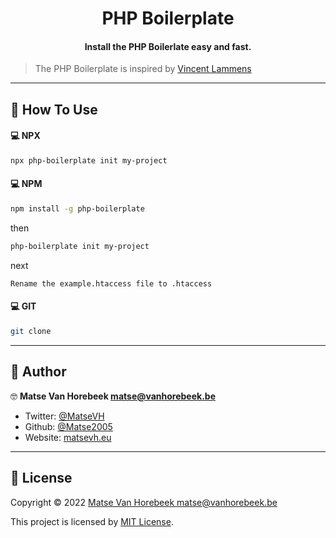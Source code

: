 <h1 id="title" align="center">PHP Boilerplate</h1>

<h4 align="center">Install the PHP Boilerlate easy and fast.</h4>

> The PHP Boilerplate is inspired by [Vincent Lammens](https://vincentlammens.be)

---

<h2 id="how-to-use">🤔 How To Use</h2>

#### 💻 NPX

```sh
npx php-boilerplate init my-project
```

#### 💻 NPM

```sh
npm install -g php-boilerplate
```

then

```sh
php-boilerplate init my-project
```

next

```
Rename the example.htaccess file to .htaccess
```

#### 💻 GIT

```sh
git clone
```

---

<h2 id="author">👤 Author</h2>

🤓 **Matse Van Horebeek <matse@vanhorebeek.be>**

- Twitter: [@MatseVH](https://twitter.com/matsevh)
- Github: [@Matse2005](https://github.com/matse2005)
- Website: [matsevh.eu](https://matsevh.eu)

---

<h2 id="license">🔏 License</h2>

Copyright © 2022 [Matse Van Horebeek <matse@vanhorebeek.be>](https://matsevh.eu)

This project is licensed by [MIT License](https://api.github.com/licenses/mit).
